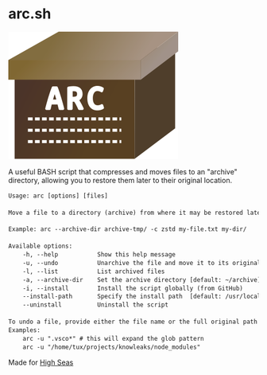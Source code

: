 # arc.sh

![logo](./logo.svg)

A useful BASH script that compresses and moves files to an "archive" directory, allowing you to restore them later to their original location.

```txt
Usage: arc [options] [files]

Move a file to a directory (archive) from where it may be restored later

Example: arc --archive-dir archive-tmp/ -c zstd my-file.txt my-dir/

Available options:
    -h, --help           Show this help message
    -u, --undo           Unarchive the file and move it to its original location, see below
    -l, --list           List archived files   
    -a, --archive-dir    Set the archive directory [default: ~/archive]
    -i, --install        Install the script globally (from GitHub)
    --install-path       Specify the install path  [default: /usr/local/bin]
    --uninstall          Uninstall the script
    
To undo a file, provide either the file name or the full original path (to avoid collisions)
Examples:
    arc -u ".vsco*" # this will expand the glob pattern
    arc -u "/home/tux/projects/knowleaks/node_modules"
```

Made for [High Seas](https://highseas.hackclub.com/)